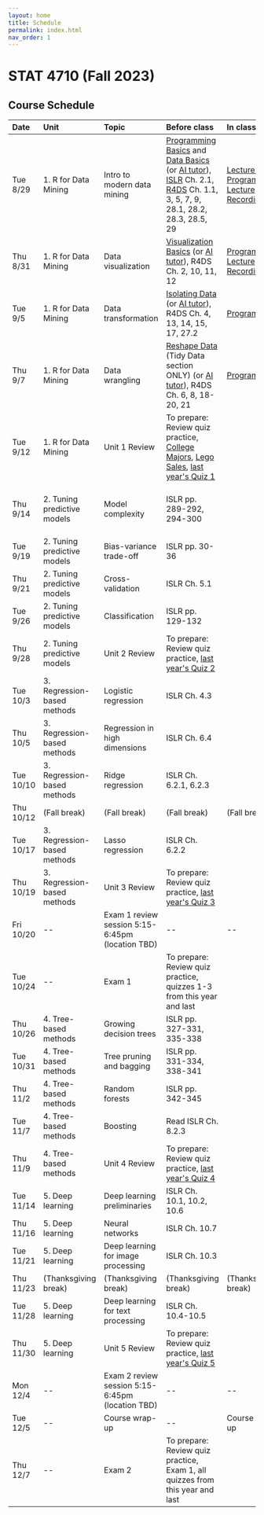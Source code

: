 ```yaml
---
layout: home
title: Schedule
permalink: index.html
nav_order: 1
---
```


# STAT 4710 (Fall 2023)

## Course Schedule

Date | Unit | Topic | Before class | In class | Assignments
:---|:---|:---|:---|:---|:---
Tue 8/29 | 1. R for Data Mining | Intro to modern data mining | [Programming Basics](https://posit.cloud/learn/primers/1.2) and [Data Basics](https://learnr-examples.shinyapps.io/ex-data-basics/) (or [AI tutor](https://chat.openai.com/share/ae1e19e9-c773-44a4-9c20-d4ebbdef4b25)), [ISLR](https://hastie.su.domains/ISLR2/ISLRv2_website.pdf) Ch. 2.1, [R4DS](https://r4ds.hadley.nz/) Ch. 1.1, 3, 5, 7, 9, 28.1, 28.2, 28.3, 28.5, 29 | [Lecture slides](https://katsevich-teaching.github.io/stat-4710-fall-2023/assets/course-materials/unit-1/unit-1-lecture-1-slides.pdf) [Programming](https://katsevich-teaching.github.io/stat-4710-fall-2023/assets/course-materials/unit-1/unit-1-lecture-1-programming.pdf) [Lecture Recording](https://upenn.hosted.panopto.com/Panopto/Pages/Viewer.aspx?id=ccd83714-630b-4f50-9602-b04400eb52d4)| [Quiz Practice](https://canvas.upenn.edu/courses/1741618/assignments/11508475)
Thu 8/31 | 1. R for Data Mining | Data visualization | [Visualization Basics](https://posit.cloud/learn/primers/1.1) (or [AI tutor](https://chat.openai.com/share/ae1e19e9-c773-44a4-9c20-d4ebbdef4b25)), R4DS Ch. 2, 10, 11, 12 | [Programming](https://katsevich-teaching.github.io/stat-4710-fall-2023/assets/course-materials/unit-1/unit-1-lecture-2-programming.pdf) [Lecture Recording](https://upenn.hosted.panopto.com/Panopto/Pages/Viewer.aspx?id=270929cc-460e-4820-91ec-b044011c3c1a) | [Quiz Practice](https://canvas.upenn.edu/courses/1741618/assignments/11508491)
Tue 9/5 | 1. R for Data Mining | Data transformation | [Isolating Data](https://posit.cloud/learn/primers/2.2) (or [AI tutor](https://chat.openai.com/share/ae1e19e9-c773-44a4-9c20-d4ebbdef4b25)), R4DS Ch. 4, 13, 14, 15, 17, 27.2 | [Programming](https://katsevich-teaching.github.io/stat-4710-fall-2023/assets/course-materials/unit-1/unit-1-lecture-3-programming.pdf)  | [Quiz Practice](https://canvas.upenn.edu/courses/1741618/assignments/11508492)
Thu 9/7 | 1. R for Data Mining | Data wrangling | [Reshape Data](https://posit.cloud/learn/primers/4.1) (Tidy Data section ONLY) (or [AI tutor](https://chat.openai.com/share/ae1e19e9-c773-44a4-9c20-d4ebbdef4b25)), R4DS Ch. 6, 8, 18-20, 21 | [Programming](https://katsevich-teaching.github.io/stat-4710-fall-2023/assets/course-materials/unit-1/unit-1-lecture-4-programming.pdf) | [Quiz Practice](https://canvas.upenn.edu/courses/1741618/assignments/11508493)
Tue 9/12 | 1. R for Data Mining | Unit 1 Review | To prepare: Review quiz practice, [College Majors](https://minecr.shinyapps.io/dsbox-03-collegemajors/), [Lego Sales](https://minecr.shinyapps.io/dsbox-04-legosales/), [last year's Quiz 1](https://canvas.upenn.edu/courses/1741618/assignments/11508129) |  | Quiz 1 in class
Thu 9/14 | 2. Tuning predictive models | Model complexity | ISLR pp. 289-292, 294-300 |  | [Quiz Practice](https://canvas.upenn.edu/courses/1741618/assignments/11508476); Homework 1 due at noon ([Posit Cloud](https://posit.cloud/spaces/402684/content/6369796), [PDF](https://katsevich-teaching.github.io/stat-4710-fall-2023/assets/course-materials/unit-1/homework-1.pdf))
Tue 9/19 | 2. Tuning predictive models | Bias-variance trade-off | ISLR pp. 30-36 |  | [Quiz Practice](https://canvas.upenn.edu/courses/1741618/assignments/11508494)
Thu 9/21 | 2. Tuning predictive models | Cross-validation | ISLR Ch. 5.1 |  | [Quiz Practice](https://canvas.upenn.edu/courses/1741618/assignments/11508495)
Tue 9/26 | 2. Tuning predictive models | Classification | ISLR pp. 129-132 |  | [Quiz Practice](https://canvas.upenn.edu/courses/1741618/assignments/11508497)
Thu 9/28 | 2. Tuning predictive models | Unit 2 Review | To prepare: Review quiz practice, [last year's Quiz 2](https://canvas.upenn.edu/courses/1741618/assignments/11508131) |  | Quiz 2 in class
Tue 10/3 | 3. Regression-based methods | Logistic regression | ISLR Ch. 4.3 |  | [Quiz Practice](https://canvas.upenn.edu/courses/1741618/assignments/11508314); Homework 2 due at 9pm
Thu 10/5 | 3. Regression-based methods | Regression in high dimensions | ISLR Ch. 6.4 |  | [Quiz Practice](https://canvas.upenn.edu/courses/1741618/assignments/11508318)
Tue 10/10 | 3. Regression-based methods | Ridge regression | ISLR Ch. 6.2.1, 6.2.3 |  | [Quiz Practice](https://canvas.upenn.edu/courses/1741618/assignments/11508325)
Thu 10/12 | (Fall break) | (Fall break) | (Fall break) | (Fall break) | (Fall break)
Tue 10/17 | 3. Regression-based methods | Lasso regression | ISLR Ch. 6.2.2 |  | [Quiz Practice](https://canvas.upenn.edu/courses/1741618/assignments/11508336)
Thu 10/19 | 3. Regression-based methods | Unit 3 Review | To prepare: Review quiz practice, [last year's Quiz 3](https://canvas.upenn.edu/courses/1741618/assignments/11508134) |  | Quiz 3 in class
Fri 10/20 | -- | Exam 1 review session 5:15-6:45pm (location TBD) | -- | -- | --
Tue 10/24 | -- | Exam 1 | To prepare: Review quiz practice, quizzes 1-3 from this year and last | | Exam 1 in class
Thu 10/26 | 4. Tree-based methods | Growing decision trees | ISLR pp. 327-331, 335-338 |  | [Quiz Practice](https://canvas.upenn.edu/courses/1741618/assignments/11508347); Homework 3 due at noon
Tue 10/31 | 4. Tree-based methods | Tree pruning and bagging | ISLR pp. 331-334, 338-341 |  | [Quiz Practice](https://canvas.upenn.edu/courses/1741618/assignments/11508357)
Thu 11/2 | 4. Tree-based methods | Random forests | ISLR pp. 342-345 |  | [Quiz Practice](https://canvas.upenn.edu/courses/1741618/assignments/11508358)
Tue 11/7 | 4. Tree-based methods | Boosting | Read ISLR Ch. 8.2.3 |  | [Quiz Practice](https://canvas.upenn.edu/courses/1741618/assignments/11508359)
Thu 11/9 | 4. Tree-based methods | Unit 4 Review | To prepare: Review quiz practice, [last year's Quiz 4](https://canvas.upenn.edu/courses/1741618/assignments/11508135) |  | Quiz 4 in class
Tue 11/14 | 5. Deep learning | Deep learning preliminaries | ISLR Ch. 10.1, 10.2, 10.6 |  | [Quiz Practice](https://canvas.upenn.edu/courses/1741618/assignments/11508361); Homework 4 due at 9pm
Thu 11/16 | 5. Deep learning | Neural networks | ISLR Ch. 10.7 |  | [Quiz Practice](https://canvas.upenn.edu/courses/1741618/assignments/11508362)
Tue 11/21 | 5. Deep learning | Deep learning for image processing | ISLR Ch. 10.3 |  | [Quiz Practice](https://canvas.upenn.edu/courses/1741618/assignments/11508363)
Thu 11/23 | (Thanksgiving break) | (Thanksgiving break) | (Thanksgiving break) | (Thanksgiving break) | (Thanksgiving break)
Tue 11/28 | 5. Deep learning | Deep learning for text processing | ISLR Ch. 10.4-10.5 |  | [Quiz Practice](https://canvas.upenn.edu/courses/1741618/assignments/11508364)
Thu 11/30 | 5. Deep learning | Unit 5 Review | To prepare: Review quiz practice, [last year's Quiz 5](https://canvas.upenn.edu/courses/1741618/assignments/11508137) |  | Quiz 5 in class 
Mon 12/4 | -- | Exam 2 review session 5:15-6:45pm (location TBD) | -- | -- | --
Tue 12/5 | -- | Course wrap-up | -- | Course wrap-up | Homework 5 due at 9pm
Thu 12/7 | -- | Exam 2 | To prepare: Review quiz practice, Exam 1, all quizzes from this year and last | | Exam 2 in class
